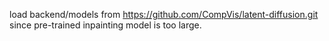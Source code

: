 
load backend/models from https://github.com/CompVis/latent-diffusion.git
since pre-trained inpainting model is too large.
